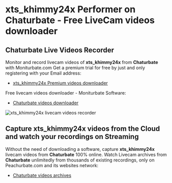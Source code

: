 # xts_khimmy24x Performer on Chaturbate - Free LiveCam videos downloader

## Chaturbate Live Videos Recorder

Monitor and record livecam videos of **xts_khimmy24x** from **Chaturbate** with Moniturbate.com
Get a premium trial for free by just and only registering with your Email address:
* [xts_khimmy24x Premium videos downloader](https://moniturbate.com/request-demo-licence-key.html)

Free livecam videos downloader - Moniturbate Software:
* [Chaturbate videos downloader](https://moniturbate.com/moniturbate-download-software.html)

![xts_khimmy24x livecam videos recorder](https://peachurnet.com/templates/moniturbate-software.png)


## Capture xts_khimmy24x videos from the Cloud and watch your recordings on Streaming

Without the need of downloading a software, capture **xts_khimmy24x** livecam videos from **Chaturbate** 100% online.
Watch Livecam archives from **Chaturbate** unlimitedly from thousands of existing recordings, only on Peachurbate.com and its websites network:
* [Chaturbate videos archives](https://peachurnet.com/)